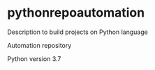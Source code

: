 # pythonrepoautomation
Description to build projects on Python language

Automation repository

Python version 3.7
